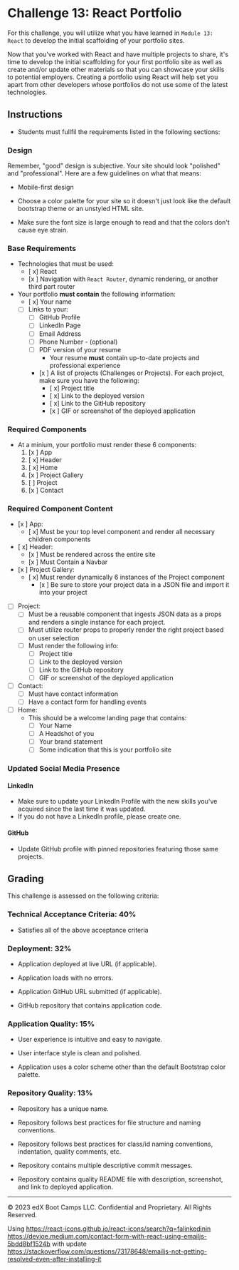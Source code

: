 # Challenge 13: React Portfolio

For this challenge, you will utilize what you have learned in `Module 13: React` to develop the initial scaffolding of your portfolio sites.

Now that you've worked with React and have multiple projects to share, it's time to develop the initial scaffolding for your first portfolio site as well as create and/or update other materials so that you can showcase your skills to potential employers. Creating a portfolio using React will help set you apart from other developers whose portfolios do not use some of the latest technologies.

## Instructions

* Students must fullfil the requirements listed in the following sections:

### Design

Remember, "good" design is subjective. Your site should look "polished" and "professional". Here are a few guidelines on what that means:

* Mobile-first design

* Choose a color palette for your site so it doesn't just look like
the default bootstrap theme or an unstyled HTML site.

* Make sure the font size is large enough to read and that the colors don't cause eye strain.

### Base Requirements

* Technologies that must be used:
  * [ x] React
  * [x ] Navigation with `React Router`, dynamic rendering, or another third part router
* Your portfolio **must contain** the following information:
  * [ x] Your name
  * [ ] Links to your:
    * [ ] GitHub Profile
    * [ ] LinkedIn Page
    * [ ] Email Address
    * [ ] Phone Number - (optional)
    * [ ] PDF version of your resume
      * Your resume **must** contain up-to-date projects and professional experience
    * [x ] A list of projects (Challenges or Projects). For each project, make sure you have the following:
      * [ x] Project title
      * [ x] Link to the deployed version
      * [ x] Link to the GitHub repository
      * [x ] GIF or screenshot of the deployed application

### Required Components

* At a minium, your portfolio must render these 6 components:
  1. [x ] App
  2. [ x] Header
  4. [ x] Home
  5. [x ] Project Gallery
  6. [ ] Project
  7. [x ] Contact

### Required Component Content
* [x ] App:
  * [ x] Must be your top level component and render all necessary children components
* [ x] Header:
   * [x ] Must be rendered across the entire site
   * [x ] Must Contain a Navbar
* [x ] Project Gallery:
  * [ x] Must render dynamically 6 instances of the Project component
    * [x ] Be sure to store your project data in a JSON file and import it into your project
* [ ] Project:
   * [ ] Must be a reusable component that ingests JSON data as a props and renders a single instance for each project.
   * [ ] Must utilize router props to properly render the right project based on user selection
   * [ ] Must render the following info:
     * [ ] Project title
     * [ ] Link to the deployed version
     * [ ] Link to the GitHub repository
     * [ ] GIF or screenshot of the deployed application
* [ ] Contact:
  * [ ] Must have contact information
  * [ ] Have a contact form for handling events
* [ ] Home:
  * This should be a welcome landing page that contains:
     * [ ] Your Name
     * [ ] A Headshot of you
     * [ ] Your brand statement
     * [ ] Some indication that this is your portfolio site

### Updated Social Media Presence
#### LinkedIn

* Make sure to update your LinkedIn Profile with the new skills you've acquired since the last time it was updated.
* If you do not have a LinkedIn profile, please create one.
#### GitHub

* Update GitHub profile with pinned repositories featuring those same projects.

## Grading

This challenge is assessed on the following criteria: 

### Technical Acceptance Criteria: 40%

* Satisfies all of the above acceptance criteria 

### Deployment: 32%

* Application deployed at live URL (if applicable).

* Application loads with no errors.

* Application GitHub URL submitted (if applicable).

* GitHub repository that contains application code.

### Application Quality: 15%

* User experience is intuitive and easy to navigate.

* User interface style is clean and polished.

* Application uses a color scheme other than the default Bootstrap color palette.

### Repository Quality: 13%

* Repository has a unique name.

* Repository follows best practices for file structure and naming conventions.

* Repository follows best practices for class/id naming conventions, indentation, quality comments, etc.

* Repository contains multiple descriptive commit messages.

* Repository contains quality README file with description, screenshot, and link to deployed application.
---
© 2023 edX Boot Camps LLC. Confidential and Proprietary. All Rights Reserved.


Using https://react-icons.github.io/react-icons/search?q=falinkedinin
https://devjoe.medium.com/contact-form-with-react-using-emailjs-5bdd8bf1524b
with update
https://stackoverflow.com/questions/73178648/emailjs-not-getting-resolved-even-after-installing-it